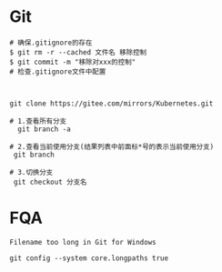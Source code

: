 # Git

```shell
# 确保.gitignore的存在
$ git rm -r --cached 文件名 移除控制
$ git commit -m "移除对xxx的控制"
# 检查.gitignore文件中配置



git clone https://gitee.com/mirrors/Kubernetes.git

# 1.查看所有分支
  git branch -a

# 2.查看当前使用分支(结果列表中前面标*号的表示当前使用分支)
 git branch
 
# 3.切换分支
 git checkout 分支名
```







# FQA

```shell
Filename too long in Git for Windows
```



```shell
git config --system core.longpaths true
```